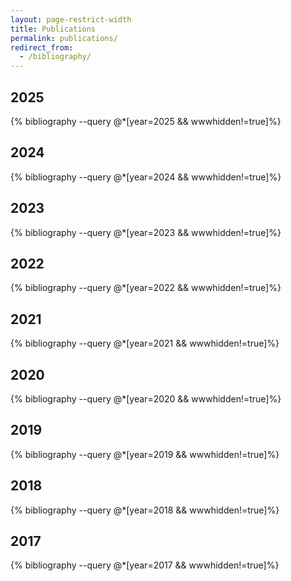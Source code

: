 ```yaml
---
layout: page-restrict-width
title: Publications
permalink: publications/
redirect_from:
  - /bibliography/
---
```


## 2025

{% bibliography --query @*[year=2025 && wwwhidden!=true]%}

<!--
{% bibliography --query @*[year=2025 && wwwhidden=true]%}
-->


## 2024
{% bibliography --query @*[year=2024 && wwwhidden!=true]%}

<!--
{% bibliography --query @*[year=2024 && wwwhidden=true]%}
-->


## 2023
{% bibliography --query @*[year=2023 && wwwhidden!=true]%}

<!--
{% bibliography --query @*[year=2023 && wwwhidden=true]%}
-->

## 2022
{% bibliography --query @*[year=2022 && wwwhidden!=true]%}

<!--
{% bibliography --query @*[year=2022 && wwwhidden=true]%}
-->

## 2021
{% bibliography --query @*[year=2021 && wwwhidden!=true]%}

<!--
{% bibliography --query @*[year=2021 && wwwhidden=true]%}
-->

## 2020
{% bibliography --query @*[year=2020 && wwwhidden!=true]%}

<!--
{% bibliography --query @*[year=2020 && wwwhidden=true]%}
-->

## 2019
{% bibliography --query @*[year=2019 && wwwhidden!=true]%}

<!--
{% bibliography --query @*[year=2019 && wwwhidden=true]%}
-->

## 2018
{% bibliography --query @*[year=2018 && wwwhidden!=true]%}

<!--
{% bibliography --query @*[year=2018 && wwwhidden=true]%}
-->

## 2017
{% bibliography --query @*[year=2017 && wwwhidden!=true]%}

<!--
{% bibliography --query @*[year=2017 && wwwhidden=true]%}
-->